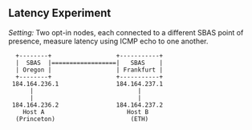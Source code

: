 ## Latency Experiment

*Setting:*
Two opt-in nodes, each connected to a different SBAS point of presence, measure latency using ICMP echo to one another.

```
  +--------+                  +-----------+
  |  SBAS  |==================|   SBAS    |
  | Oregon |                  | Frankfurt |
  +--------+                  +-----------+
 184.164.236.1                184.164.237.1
      |                             |
      |                             |
 184.164.236.2                184.164.237.2
    Host A                       Host B
  (Princeton)                     (ETH)
```

